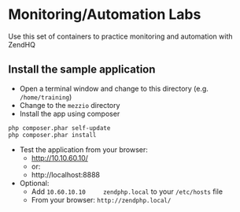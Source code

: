 # Monitoring/Automation Labs

Use this set of containers to practice monitoring and automation with ZendHQ

## Install the sample application
* Open a terminal window and change to this directory (e.g. `/home/training`)
* Change to the `mezzio` directory
* Install the app using composer
```
php composer.phar self-update
php composer.phar install
```
* Test the application from your browser:
  * http://10.10.60.10/
  * or:
  * http://localhost:8888
* Optional:
  * Add `10.60.10.10     zendphp.local` to your `/etc/hosts` file
  * From your browser: `http://zendphp.local/`
